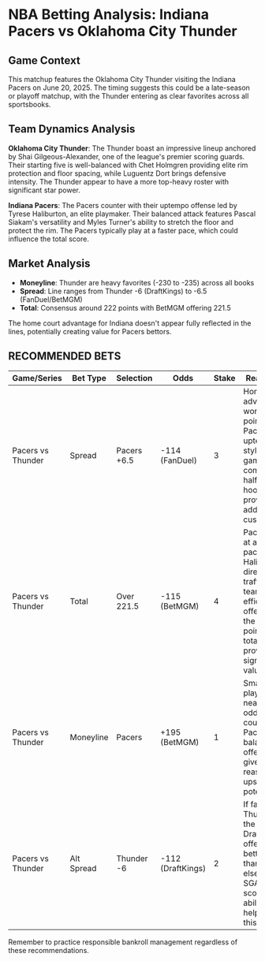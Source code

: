 # NBA Betting Analysis: Indiana Pacers vs Oklahoma City Thunder

## Game Context
This matchup features the Oklahoma City Thunder visiting the Indiana Pacers on June 20, 2025. The timing suggests this could be a late-season or playoff matchup, with the Thunder entering as clear favorites across all sportsbooks.

## Team Dynamics Analysis
**Oklahoma City Thunder**: The Thunder boast an impressive lineup anchored by Shai Gilgeous-Alexander, one of the league's premier scoring guards. Their starting five is well-balanced with Chet Holmgren providing elite rim protection and floor spacing, while Luguentz Dort brings defensive intensity. The Thunder appear to have a more top-heavy roster with significant star power.

**Indiana Pacers**: The Pacers counter with their uptempo offense led by Tyrese Haliburton, an elite playmaker. Their balanced attack features Pascal Siakam's versatility and Myles Turner's ability to stretch the floor and protect the rim. The Pacers typically play at a faster pace, which could influence the total score.

## Market Analysis
- **Moneyline**: Thunder are heavy favorites (-230 to -235) across all books
- **Spread**: Line ranges from Thunder -6 (DraftKings) to -6.5 (FanDuel/BetMGM)
- **Total**: Consensus around 222 points with BetMGM offering 221.5

The home court advantage for Indiana doesn't appear fully reflected in the lines, potentially creating value for Pacers bettors.

## RECOMMENDED BETS

| Game/Series | Bet Type | Selection | Odds | Stake | Reasoning |
|-------------|----------|-----------|------|-------|-----------|
| Pacers vs Thunder | Spread | Pacers +6.5 | -114 (FanDuel) | 3 | Home court advantage worth ~3 points; Pacers' uptempo style keeps games competitive; half-point hook provides additional cushion |
| Pacers vs Thunder | Total | Over 221.5 | -115 (BetMGM) | 4 | Pacers play at a high pace with Haliburton directing traffic; both teams have efficient offenses; the half-point lower total provides significant value |
| Pacers vs Thunder | Moneyline | Pacers | +195 (BetMGM) | 1 | Small value play with nearly 2:1 odds; home court and Pacers' balanced offense give reasonable upset potential |
| Pacers vs Thunder | Alt Spread | Thunder -6 | -112 (DraftKings) | 2 | If favoring Thunder, the -6 at DraftKings offers better value than -6.5 elsewhere; SGA's scoring ability can help cover this number |

Remember to practice responsible bankroll management regardless of these recommendations.